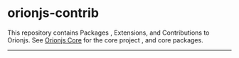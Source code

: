 # orionjs-contrib
This repository contains Packages , Extensions, and Contributions to Orionjs. 
See [Orionjs Core](https://github.com/orionjs/orion) for the core project , and core packages.

---
